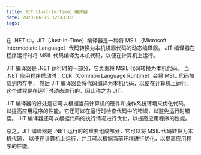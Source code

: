 ```yaml
---
title: JIT（Just-In-Time）编译器
date: 2023-06-15 12:43:03
tags:
---
```



在 .NET 中，JIT（Just-In-Time）编译器是一种将 MSIL（Microsoft Intermediate Language）代码转换为本机机器代码的动态编译器。
JIT 编译器在程序运行时将 MSIL 代码编译为本机代码，以便在计算机上运行。

<!-- more -->

JIT 编译器是 .NET 运行时的一部分，它负责将 MSIL 代码转换为本机代码。
当 .NET 应用程序启动时，CLR（Common Language Runtime）会将 MSIL 代码加载到内存中，
然后 JIT 编译器会将代码编译为本机代码，以便在计算机上运行。这个过程是在运行时动态进行的，因此称之为 JIT。

JIT 编译器的好处是它可以根据当前计算机的硬件和操作系统环境来优化代码，
以提高应用程序的性能。它还可以在运行时检查代码中的错误，以避免运行时错误。
JIT 编译器还可以根据代码的执行情况进行优化，以提高应用程序的性能。

总之，JIT 编译器是 .NET 运行时的重要组成部分，它可以将 MSIL 代码转换为本机代码，
以便在计算机上运行，并且可以根据当前环境进行优化，以提高应用程序的性能。

